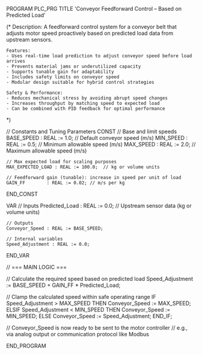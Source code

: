 PROGRAM PLC_PRG
TITLE 'Conveyor Feedforward Control – Based on Predicted Load'

(*
    Description:
    A feedforward control system for a conveyor belt that adjusts motor speed
    proactively based on predicted load data from upstream sensors.

    Features:
    - Uses real-time load prediction to adjust conveyor speed before load arrives
    - Prevents material jams or underutilized capacity
    - Supports tunable gain for adaptability
    - Includes safety limits on conveyor speed
    - Modular design suitable for hybrid control strategies

    Safety & Performance:
    - Reduces mechanical stress by avoiding abrupt speed changes
    - Increases throughput by matching speed to expected load
    - Can be combined with PID feedback for optimal performance
*)

// Constants and Tuning Parameters
CONST
    // Base and limit speeds
    BASE_SPEED     : REAL := 1.0;   // Default conveyor speed (m/s)
    MIN_SPEED      : REAL := 0.5;   // Minimum allowable speed (m/s)
    MAX_SPEED      : REAL := 2.0;   // Maximum allowable speed (m/s)

    // Max expected load for scaling purposes
    MAX_EXPECTED_LOAD : REAL := 100.0;  // kg or volume units

    // Feedforward gain (tunable): increase in speed per unit of load
    GAIN_FF        : REAL := 0.02; // m/s per kg
END_CONST

VAR
    // Inputs
    Predicted_Load : REAL := 0.0;     // Upstream sensor data (kg or volume units)

    // Outputs
    Conveyor_Speed : REAL := BASE_SPEED;

    // Internal variables
    Speed_Adjustment : REAL := 0.0;
END_VAR

// === MAIN LOGIC ===

// Calculate the required speed based on predicted load
Speed_Adjustment := BASE_SPEED + GAIN_FF * Predicted_Load;

// Clamp the calculated speed within safe operating range
IF Speed_Adjustment > MAX_SPEED THEN
    Conveyor_Speed := MAX_SPEED;
ELSIF Speed_Adjustment < MIN_SPEED THEN
    Conveyor_Speed := MIN_SPEED;
ELSE
    Conveyor_Speed := Speed_Adjustment;
END_IF;

// Conveyor_Speed is now ready to be sent to the motor controller
// e.g., via analog output or communication protocol like Modbus

END_PROGRAM
